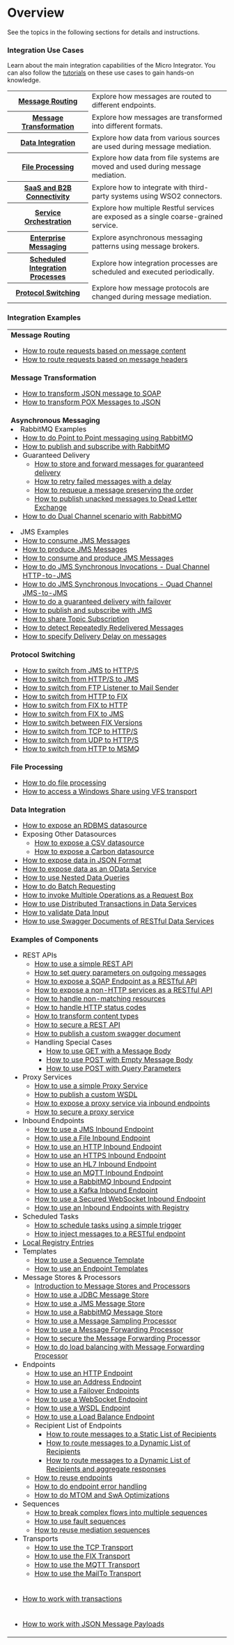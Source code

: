 # Overview

See the topics in the following sections for details and instructions.

### Integration Use Cases

Learn about the main integration capabilities of the Micro Integrator. You can also follow the [tutorials](#integration-tutorials) on these use cases to gain hands-on knowledge.

<table>
    <tr>
        <th>
            <a href="{{base_path}}/learn/integration-use-case/message-routing-overview">Message Routing</a>
        </th>
        <td>
            Explore how messages are routed to different endpoints.
        </td>
    </tr>   
    <tr>
        <th>
            <a href="{{base_path}}/learn/integration-use-case/message-transformation-overview">Message Transformation</a>
        </th>
        <td>
            Explore how messages are transformed into different formats.
        </td>
    </tr>     
    <tr>
        <th>
            <a href="{{base_path}}/learn/integration-use-case/data-integration-overview">Data Integration</a>
        </th>
        <td>
            Explore how data from various sources are used during message mediation.
        </td>
    </tr>      
    <tr>
        <th>
            <a href="{{base_path}}/learn/integration-use-case/file-processing-overview">File Processing</a>
        </th>
        <td>
            Explore how data from file systems are moved and used during message mediation.
        </td>
    </tr>  
    <tr>
        <th>
            <a href="{{base_path}}/learn/integration-use-case/connectors">SaaS and B2B Connectivity</a>
        </th>
        <td>
            Explore how to integrate with third-party systems using WSO2 connectors.
        </td>
    </tr>  
    <tr>
        <th>
            <a href="{{base_path}}/learn/integration-use-case/service-orchestration-overview">Service Orchestration</a>
        </th>
        <td>
            Explore how multiple Restful services are exposed as a single coarse-grained service.
        </td>
    </tr>  
    <tr>
        <th>
            <a href="{{base_path}}/learn/integration-use-case/asynchronous-message-overview">Enterprise Messaging</a>
        </th>
        <td>
            Explore asynchronous messaging patterns using message brokers.
        </td>
    </tr>  
    <tr>
        <th>
            <a href="{{base_path}}/learn/integration-use-case/scheduled-task-overview">Scheduled Integration Processes</a>
        </th>
        <td>
            Explore how integration processes are scheduled and executed periodically.
        </td>
    </tr>  
    <tr>
        <th>
            <a href="{{base_path}}/learn/integration-use-case/protocol-switching-overview">Protocol Switching</a>
        </th>
        <td>
            Explore how message protocols are changed during message mediation.
        </td>
    </tr>  
</table>

<!--

### Integration Tutorials

Learn how to implement various integration use cases, deploy them in the Micro Integrator, and test them locally.

-->

<!--

-   API-led Integration tutorials

    <table>
    <tr>
        <td>
            <a href="{{base_path}}/learn/integration-tutorials/service-catalog-tutorial">Exposing an Integration Service as a Managed API</a>
        </td>
    </tr>
    <tr>
        <td>
            <a href="{{base_path}}/learn/integration-tutorials/service-catalog-tutorial-for-proxy-services">Exposing an Integration SOAP Service as a Managed API</a>
        </td>
    </tr>
    </table>

-->

<!--
-   Message mediation tutorials

    <table>
        <tr>
            <td>
                <ul>
                    <li><a href="{{base_path}}/learn/integration-tutorials/sending-a-simple-message-to-a-service">Sending a Simple Message to a Service</a></li>
                    <li><a href="{{base_path}}/learn/integration-tutorials/routing-requests-based-on-message-content">Routing Requests based on Message Headers</a></li>
                    <li><a href="{{base_path}}/learn/integration-tutorials/transforming-message-content">Translating Message Formats</a></li>
                    <li><a href="{{base_path}}/learn/integration-tutorials/exposing-several-services-as-a-single-service">Exposing Several Services as a Single Service</a></li>
                    <li><a href="{{base_path}}/learn/integration-tutorials/storing-and-forwarding-messages">Store and Forward Messages for Guaranteed Delivery</a></li>
                    <li><a href="{{base_path}}/learn/integration-tutorials/sending-a-simple-message-to-a-datasource">Exposing Datasources as a Service</a></li>
                </ul>
            </td>
            <td>
                <ul>
                    <li><a href="{{base_path}}/learn/integration-tutorials/file-processing">File Processing</a></li>
                    <li><a href="{{base_path}}/learn/integration-tutorials/using-scheduled-tasks">Periodic Execution of Integration Process</a></li>
                    <li><a href="{{base_path}}/learn/integration-tutorials/using-inbound-endpoints">Using Inbound Endpoints</a></li>
                    <li><a href="{{base_path}}/learn/integration-tutorials/using-templates">Reusing Mediation Sequences</a></li>
                    <li><a href="{{base_path}}/learn/integration-tutorials/sap-integration">Sending Emails from an Integration Service</a></li>
                </ul>
            </td>
        </tr>
    </table>

-->

### Integration Examples

<table>
    <tr>
        <td><b>Message Routing</b> 
            <ul>
                <li><a href="{{base_path}}/learn/examples/routing-examples/routing-based-on-headers">How to route requests based on message content</a></li>
                <li><a href="{{base_path}}/learn/examples/routing-examples/routing-based-on-payloads">How to route requests based on message headers</a></li>
            </ul>
        </td>
    </tr>
    <tr>
        <td><b>Message Transformation</b> 
            <ul>
                <li><a href="{{base_path}}/learn/examples/message-transformation-examples/json-to-soap-conversion">How to transform JSON message to SOAP</a></li>
                <li><a href="{{base_path}}/learn/examples/message-transformation-examples/pox-to-json-conversion/">How to transform POX Messages to JSON</a></li>
            </ul>
        </td>
    </tr>
    <tr>
        <td><b>Asynchronous Messaging</b>
            <li>RabbitMQ Examples
                <ul>
                    <li><a href="{{base_path}}/learn/examples/rabbitmq-examples/point-to-point-rabbitmq">How to do Point to Point messaging using RabbitMQ</a></li>
                    <li><a href="{{base_path}}/learn/examples/rabbitmq-examples/pub-sub-rabbitmq">How to publish and subscribe with RabbitMQ</a></li>
                    <li>Guaranteed Delivery 
                        <ul>
                            <li><a href="{{base_path}}/learn/integration-tutorials/storing-and-forwarding-messages">How to store and forward messages for guaranteed delivery</a></li>
                            <li><a href="{{base_path}}/learn/examples/rabbitmq-examples/retry-delay-failed-msgs-rabbitmq">How to retry failed messages with a delay</a></li>
                            <li><a href="{{base_path}}/learn/examples/rabbitmq-examples/requeue-msgs-with-errors-rabbitmq">How to requeue a message preserving the order</a></li>
                            <li><a href="{{base_path}}/learn/examples/rabbitmq-examples/move-msgs-to-dlq-rabbitmq">How to publish unacked messages to Dead Letter Exchange</a></li>
                        </ul>
                    </li>
                    <li><a href="{{base_path}}/learn/examples/rabbitmq-examples/request-response-rabbitmq">How to do Dual Channel scenario with RabbitMQ</a></li>
                </ul>
            </li>
            <li>JMS Examples
                <ul>
                    <li><a href="{{base_path}}/learn/examples/jms-examples/consuming-jms">How to consume JMS Messages</a></li>
                    <li><a href="{{base_path}}/learn/examples/jms-examples/producing-jms">How to produce JMS Messages</a></li>
                    <li><a href="{{base_path}}/learn/examples/jms-examples/consume-produce-jms">How to consume and produce JMS Messages</a></li>
                    <li><a href="{{base_path}}/learn/examples/jms-examples/dual-channel-http-to-jms">How to do JMS Synchronous Invocations - Dual Channel HTTP-to-JMS</a></li>
                    <li><a href="{{base_path}}/learn/examples/jms-examples/quad-channel-jms-to-jms">How to do JMS Synchronous Invocations - Quad Channel JMS-to-JMS</a></li>
                    <li><a href="{{base_path}}/learn/examples/jms-examples/guaranteed-delivery-with-failover">How to do a guaranteed delivery with failover</a></li>
                    <li><a href="{{base_path}}/learn/examples/jms-examples/publish-subscribe-with-jms">How to publish and subscribe with JMS</a></li>
                    <li><a href="{{base_path}}/learn/examples/jms-examples/shared-topic-subscription">How to share Topic Subscription</a></li>
                    <li><a href="{{base_path}}/learn/examples/jms-examples/detecting-repeatedly-redelivered-messages">How to detect Repeatedly Redelivered Messages</a></li>
                    <li><a href="{{base_path}}/learn/examples/jms-examples/specifying-a-delivery-delay-on-messages">How to specify Delivery Delay on messages</a></li>
                </ul>
            </li>
        </td>
    </tr>
    <tr>
        <td><b>Protocol Switching</b>
            <ul>
                <li><a href="{{base_path}}/learn/examples/protocol-switching/switching-from-jms-to-http/">How to switch from JMS to HTTP/S</a></li>
                <li><a href="{{base_path}}/learn/examples/protocol-switching/switching-from-https-to-jms">How to switch from HTTP/S to JMS</a></li>
                <li><a href="{{base_path}}/learn/examples/protocol-switching/switching-from-ftp-listener-to-mail-sender">How to switch from FTP Listener to Mail Sender</a></li>
                <li><a href="{{base_path}}/learn/examples/protocol-switching/switching-from-http-to-fix">How to switch from HTTP to FIX</a></li>
                <li><a href="{{base_path}}/learn/examples/protocol-switching/switching-from-fix-to-http">How to switch from FIX to HTTP</a></li>
                <li><a href="{{base_path}}/learn/examples/protocol-switching/switching-from-fix-to-jms">How to switch from FIX to JMS</a></li>
                <li><a href="{{base_path}}/learn/examples/protocol-switching/switching-between-fix-versions">How to switch between FIX Versions</a></li>
                <li><a href="{{base_path}}/learn/examples/protocol-switching/switching-from-tcp-to-https">How to switch from TCP to HTTP/S</a></li>
                <li><a href="{{base_path}}/learn/examples/protocol-switching/switching-from-udp-to-https">How to switch from UDP to HTTP/S</a></li>
                <li><a href="{{base_path}}/learn/examples/protocol-switching/switching-between-http-and-msmq">How to switch from HTTP to MSMQ</a></li>
            </ul>
        </td>
    </tr>
    <tr>
        <td><b>File Processing</b> 
            <ul>
                <li><a href="{{base_path}}/learn/integration-tutorials/file-processing">How to do file processing</a></li>
                <li><a href="{{base_path}}/learn/examples/file-processing/accessing-windows-share-using-vfs-transport">How to access a Windows Share using VFS transport</a></li>
            </ul>
        </td>
    </tr>
    <tr>
        <td><b>Data Integration</b>
            <ul>
                <li><a href="{{base_path}}/learn/examples/data-integration/rdbms-data-service">How to expose an RDBMS datasource</a></li>
                <li>Exposing Other Datasources
                    <ul>
                        <li><a href="{{base_path}}/learn/examples/data-integration/csv-data-service">How to expose a CSV datasource</a></li>
                        <li><a href="{{base_path}}/learn/examples/data-integration/carbon-data-service">How to expose a Carbon datasource</a></li>
                    </ul>
                </li>
                <li><a href="{{base_path}}/learn/examples/data-integration/json-with-data-service">How to expose data in JSON Format</a></li>
                <li><a href="{{base_path}}/learn/examples/data-integration/odata-service">How to expose data as an OData Service</a></li>
                <li><a href="{{base_path}}/learn/examples/data-integration/nested-queries-in-data-service">How to use Nested Data Queries</a></li>
                <li><a href="{{base_path}}/learn/examples/data-integration/batch-requesting">How to do Batch Requesting</a></li>
                <li><a href="{{base_path}}/learn/examples/data-integration/request-box">How to invoke Multiple Operations as a Request Box</a></li>
                <li><a href="{{base_path}}/learn/examples/data-integration/distributed-trans-data-service">How to use Distributed Transactions in Data Services</a></li>
                <li><a href="{{base_path}}/learn/examples/data-integration/data-input-validator">How to validate Data Input</a></li>
                <li><a href="{{base_path}}/learn/examples/data-integration/swagger-data-services">How to use Swagger Documents of RESTful Data Services</a></li>
            </ul>
        </td>
    </tr>
    <tr>
        <td><b>Examples of Components</b>
            <ul>
                <li>REST APIs 
                    <ul>
                        <li><a href="{{base_path}}/learn/examples/rest-api-examples/introduction-rest-api">How to use a simple REST API</a></li>
                        <li><a href="{{base_path}}/learn/examples/rest-api-examples/setting-query-params-outgoing-messages">How to set query parameters on outgoing messages</a></li>
                        <li><a href="{{base_path}}/learn/examples/rest-api-examples/enabling-rest-to-soap">How to expose a SOAP Endpoint as a RESTful API</a></li>
                        <li><a href="{{base_path}}/learn/examples/rest-api-examples/configuring-non-http-endpoints">How to expose a non-HTTP services as a RESTful API</a></li>
                        <li><a href="{{base_path}}/learn/examples/rest-api-examples/handling-non-matching-resources">How to handle non-matching resources</a></li>
                        <li><a href="{{base_path}}/learn/examples/rest-api-examples/setting-https-status-codes">How to handle HTTP status codes</a></li>
                        <li><a href="{{base_path}}/learn/examples/rest-api-examples/transforming-content-type">How to transform content types</a></li>
                        <li><a href="{{base_path}}/learn/examples/rest-api-examples/securing-rest-apis">How to secure a REST API</a></li>
                        <li><a href="{{base_path}}/learn/examples/rest-api-examples/publishing-a-swagger-api">How to publish a custom swagger document</a></li>
                        <li>Handling Special Cases
                            <ul> 
                                <li><a href="{{base_path}}/learn/examples/rest-api-examples/special-cases/#get-request-with-a-message-body">How to use GET with a Message Body</a></li>
                                <li><a href="{{base_path}}/learn/examples/rest-api-examples/special-cases/#using-post-with-an-empty-body">How to use POST with Empty Message Body</a></li>
                                <li><a href="{{base_path}}/learn/examples/rest-api-examples/special-cases/#using-post-with-query-parameters">How to use POST with Query Parameters</a></li>
                            </ul>
                        </li>
                    </ul>
                </li>
                <li>Proxy Services 
                    <ul>
                        <li><a href="{{base_path}}/learn/examples/proxy-service-examples/introduction-to-proxy-services">How to use a simple Proxy Service</a></li>
                        <li><a href="{{base_path}}/learn/examples/proxy-service-examples/publishing-a-custom-wsdl">How to publish a custom WSDL</a></li>
                        <li><a href="{{base_path}}/learn/examples/proxy-service-examples/exposing-proxy-via-inbound">How to expose a proxy service via inbound endpoints</a></li>
                        <li><a href="{{base_path}}/learn/examples/proxy-service-examples/securing-proxy-services">How to secure a proxy service</a></li>
                    </ul>
                </li>
                <li>Inbound Endpoints 
                    <ul>
                        <li><a href="{{base_path}}/learn/examples/inbound-endpoint-examples/inbound-endpoint-jms-protocol">How to use a JMS Inbound Endpoint</a></li>
                        <li><a href="{{base_path}}/learn/examples/inbound-endpoint-examples/file-inbound-endpoint">How to use a File Inbound Endpoint</a></li>
                        <li><a href="{{base_path}}/learn/examples/inbound-endpoint-examples/inbound-endpoint-http-protocol">How to use an HTTP Inbound Endpoint</a></li>
                        <li><a href="{{base_path}}/learn/examples/inbound-endpoint-examples/inbound-endpoint-https-protocol">How to use an HTTPS Inbound Endpoint</a></li>
                        <li><a href="{{base_path}}/learn/examples/inbound-endpoint-examples/inbound-endpoint-hl7-protocol-auto-ack">How to use an HL7 Inbound Endpoint</a></li>
                        <li><a href="{{base_path}}/learn/examples/inbound-endpoint-examples/inbound-endpoint-mqtt-protocol">How to use an MQTT Inbound Endpoint</a></li>
                        <li><a href="{{base_path}}/learn/examples/inbound-endpoint-examples/inbound-endpoint-rabbitmq-protocol">How to use a RabbitMQ Inbound Endpoint</a></li>
                        <li><a href="{{base_path}}/learn/examples/inbound-endpoint-examples/inbound-endpoint-kafka">How to use a Kafka Inbound Endpoint</a></li>
                        <li><a href="{{base_path}}/learn/examples/inbound-endpoint-examples/inbound-endpoint-secured-websocket">How to use a Secured WebSocket Inbound Endpoint</a></li>
                        <li><a href="{{base_path}}/learn/examples/inbound-endpoint-examples/inbound-endpoint-with-registry">How to use an Inbound Endpoints with Registry</a></li>
                    </ul>
                </li>
                <li>Scheduled Tasks 
                    <ul>
                        <li><a href="{{base_path}}/learn/examples/scheduled-tasks/task-scheduling-simple-trigger">How to schedule tasks using a simple trigger</a></li>
                        <li><a href="{{base_path}}/learn/examples/scheduled-tasks/injecting-messages-to-rest-endpoint">How to inject messages to a RESTful endpoint</a></li>
                    </ul>
                </li>
                <li><a href="{{base_path}}/learn/examples/registry-examples/local-registry-entries">Local Registry Entries</a></li>
                <li>Templates 
                    <ul>
                        <li><a href="{{base_path}}/learn/examples/template-examples/using-sequence-templates">How to use a Sequence Template</a></li>
                        <li><a href="{{base_path}}/learn/examples/template-examples/using-endpoint-templates">How to use an Endpoint Templates</a></li>
                    </ul>
                </li>
                <li>Message Stores & Processors 
                    <ul>
                        <li><a href="{{base_path}}/learn/examples/message-store-processor-examples/intro-message-stores-processors">Introduction to Message Stores and Processors</a></li>
                        <li><a href="{{base_path}}/learn/examples/message-store-processor-examples/using-jdbc-message-store">How to use a JDBC Message Store</a></li>
                        <li><a href="{{base_path}}/learn/examples/message-store-processor-examples/using-jms-message-stores">How to use a JMS Message Store</a></li>
                        <li><a href="{{base_path}}/learn/examples/message-store-processor-examples/using-rabbitmq-message-stores">How to use a RabbitMQ Message Store</a></li>
                        <li><a href="{{base_path}}/learn/examples/message-store-processor-examples/using-message-sampling-processor">How to use a Message Sampling Processor</a></li>
                        <li><a href="{{base_path}}/learn/examples/message-store-processor-examples/using-message-forwarding-processor">How to use a Message Forwarding Processor</a></li>
                        <li><a href="{{base_path}}/learn/examples/message-store-processor-examples/securing-message-processor">How to secure the Message Forwarding Processor</a></li>
                        <li><a href="{{base_path}}/learn/examples/message-store-processor-examples/loadbalancing-with-message-processor">How to do load balancing with Message Forwarding Processor</a></li>
                    </ul>
                </li>
                <li>Endpoints 
                    <ul>
                        <li><a href="{{base_path}}/learn/examples/endpoint-examples/using-http-endpoints">How to use an HTTP Endpoint</a></li>
                        <li><a href="{{base_path}}/learn/examples/endpoint-examples/using-address-endpoints">How to use an Address Endpoint</a></li>
                        <li><a href="{{base_path}}/learn/examples/endpoint-examples/using-failover-endpoints">How to use a Failover Endpoints</a></li>
                        <li><a href="{{base_path}}/learn/examples/endpoint-examples/using-websocket-endpoints">How to use a WebSocket Endpoint</a></li>
                        <li><a href="{{base_path}}/learn/examples/endpoint-examples/using-wsdl-endpoints">How to use a WSDL Endpoint</a></li>
                        <li><a href="{{base_path}}/learn/examples/endpoint-examples/using-loadbalancing-endpoints">How to use a Load Balance Endpoint</a></li>
                        <li>Recipient List of Endpoints
                            <ul>
                                <li><a href="{{base_path}}/learn/examples/endpoint-examples/using-static-recepient-list-endpoints">How to route messages to a Static List of Recipients</a></li>
                                <li><a href="{{base_path}}/learn/examples/endpoint-examples/using-dynamic-recepient-list-endpoints-1">How to route messages to a Dynamic List of Recipients</a></li>
                                <li><a href="{{base_path}}/learn/examples/endpoint-examples/using-dynamic-recepient-list-endpoints-2">How to route messages to a Dynamic List of Recipients and aggregate responses</a></li>
                            </ul>
                        </li>
                        <li><a href="{{base_path}}/learn/examples/endpoint-examples/reusing-endpoints">How to reuse endpoints</a></li>
                        <li><a href="{{base_path}}/learn/examples/endpoint-examples/endpoint-error-handling">How to do endpoint error handling</a></li>
                        <li><a href="{{base_path}}/learn/examples/endpoint-examples/mtom-swa-with-endpoints">How to do MTOM and SwA Optimizations</a></li>
                    </ul>
                </li>
                <li>Sequences 
                    <ul>
                        <li><a href="{{base_path}}/learn/examples/sequence-examples/using-multiple-sequences">How to break complex flows into multiple sequences</a></li>
                        <li><a href="{{base_path}}/learn/examples/sequence-examples/using-fault-sequences">How to use fault sequences</a></li>
                        <li><a href="{{base_path}}/learn/examples/sequence-examples/custom-sequences-with-proxy-services">How to reuse mediation sequences</a></li>
                    </ul>
                </li>
                <li>Transports 
                    <ul>
                        <li><a href="{{base_path}}/learn/examples/transport-examples/tcp-transport-examples">How to use the TCP Transport</a></li>
                        <li><a href="{{base_path}}/learn/examples/transport-examples/fix-transport-examples">How to use the FIX Transport</a></li>
                        <li><a href="{{base_path}}/learn/examples/transport-examples/pub-sub-using-mqtt">How to use the MQTT Transport</a></li>
                                        <li><a href="{{base_path}}/learn/examples/file-processing/mailto-transport-examples">How to use the MailTo Transport</a></li>
                    </ul>
                </li>
            </ul>
        </td>
    </tr>
    <tr>
        <td>
            <ul>
                <li><a href="{{base_path}}/learn/examples/working-with-transactions">How to work with transactions</a></li>
            </ul>
        </td>
    </tr>
    <tr>
        <td>
            <ul>
                <li><a href="{{base_path}}/learn/examples/json-examples/json-examples">How to work with JSON Message Payloads</a></li>
            </ul>
        </td>
    </tr>
</table>
